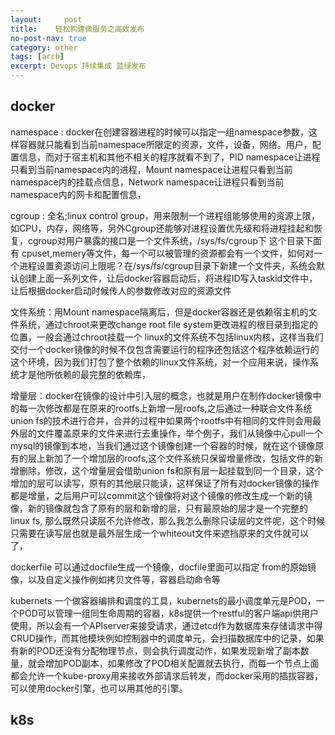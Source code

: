 ```yaml
---
layout:     post
title:    轻松构建微服务之高效发布
no-post-nav: true
category: other
tags: [arch]
excerpt: Devops 持续集成 蓝绿发布
---
```


## docker

namespace : docker在创建容器进程的时候可以指定一组namespace参数，这样容器就只能看到当前namespace所限定的资源，文件，设备，网络。用户，配置信息，而对于宿主机和其他不相关的程序就看不到了，PID namespace让进程只看到当前namespace内的进程，Mount namespace让进程只看到当前namespace内的挂载点信息，Network namespace让进程只看到当前namespace内的网卡和配置信息，

cgroup : 全名;linux control group，用来限制一个进程组能够使用的资源上限，如CPU，内存，网络等，另外Cgroup还能够对进程设置优先级和将进程挂起和恢复，cgroup对用户暴露的接口是一个文件系统，/sys/fs/cgroup下 这个目录下面有 cpuset,memery等文件，每一个可以被管理的资源都会有一个文件，如何对一个进程设置资源访问上限呢？在/sys/fs/cgroup目录下新建一个文件夹，系统会默认创建上面一系列文件，让后docker容器启动后，将进程ID写入taskid文件中，让后根据docker启动时候传人的参数修改对应的资源文件

文件系统：用Mount namespace隔离后，但是docker容器还是依赖宿主机的文件系统，通过chroot来更改change root file system更改进程的根目录到指定的位置，一般会通过chroot挂载一个 linux的文件系统不包括linux内核，这样当我们交付一个docker镜像的时候不仅包含需要运行的程序还包括这个程序依赖运行的这个环境，因为我们打包了整个依赖的linux文件系统，对一个应用来说，操作系统才是他所依赖的最完整的依赖库，

增量层：docker在镜像的设计中引入层的概念，也就是用户在制作docker镜像中的每一次修改都是在原来的rootfs上新增一层roofs,之后通过一种联合文件系统union fs的技术进行合并，合并的过程中如果两个rootfs中有相同的文件则会用最外层的文件覆盖原来的文件来进行去重操作，举个例子，我们从镜像中心pull一个mysql的镜像到本地，当我们通过这个镜像创建一个容器的时候，就在这个镜像原有的层上新加了一个增加层的roofs,这个文件系统只保留增量修改，包括文件的新增删除，修改，这个增量层会借助union fs和原有层一起挂载到同一个目录，这个增加的层可以读写，原有的其他层只能读，这样保证了所有对docker镜像的操作都是增量，之后用户可以commit这个镜像将对这个镜像的修改生成一个新的镜像，新的镜像就包含了原有的层和新增的层，只有最原始的层才是一个完整的linux fs, 那么既然只读层不允许修改，那么我怎么删除只读层的文件呢，这个时候只需要在读写层也就是最外层生成一个whiteout文件来遮挡原来的文件就可以了，


dockerfile 可以通过docfile生成一个镜像，docfile里面可以指定 from的原始镜像，以及自定义操作例如拷贝文件等，容器启动命令等

kubernets 一个做容器编排和调度的工具，kubernets的最小调度单元是POD，一个POD可以管理一组同生命周期的容器，k8s提供一个restful的客户端api供用户使用，所以会有一个APIserver来接受请求，通过etcd作为数据库来存储请求中得CRUD操作，而其他模块例如控制器中的调度单元，会扫描数据库中的记录，如果有新的POD还没有分配物理节点，则会执行调度动作，如果发现新增了副本数量，就会增加POD副本，如果修改了POD相关配置就去执行，而每一个节点上面都会允许一个kube-proxy用来接收外部请求后转发，而docker采用的插拔容器，可以使用docker引擎，也可以用其他的引擎。




## k8s